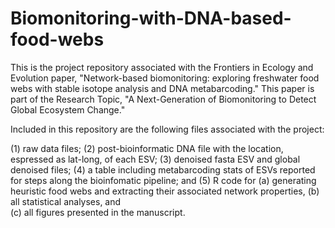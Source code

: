 # Biomonitoring-with-DNA-based-food-webs
This is the project repository associated with the Frontiers in Ecology and Evolution paper, "Network-based biomonitoring: exploring freshwater food webs with stable isotope analysis and DNA metabarcoding."  This paper is part of the Research Topic, "A Next-Generation of Biomonitoring to Detect Global Ecosystem Change."

Included in this repository are the following files associated with the project:

(1) raw data files;
(2) post-bioinformatic DNA file with the location, espressed as lat-long, of each ESV;
(3) denoised fasta ESV and global denoised files;
(4) a table including metabarcoding stats of ESVs reported for steps along the bioinfomatic pipeline; and
(5) R code for (a) generating heuristic food webs and extracting their associated network properties, (b) all statistical analyses, and   
    (c) all figures presented in the manuscript.
